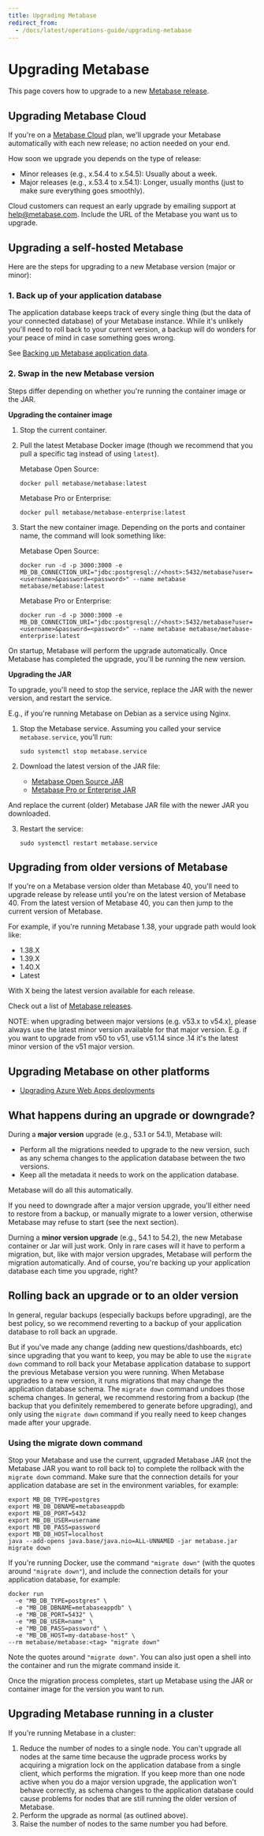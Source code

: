 ```yaml
---
title: Upgrading Metabase
redirect_from:
  - /docs/latest/operations-guide/upgrading-metabase
---
```


# Upgrading Metabase

This page covers how to upgrade to a new [Metabase release](https://github.com/metabase/metabase/releases).

## Upgrading Metabase Cloud

If you're on a [Metabase Cloud](https://www.metabase.com/pricing/) plan, we'll upgrade your Metabase automatically with each new release; no action needed on your end. 

How soon we upgrade you depends on the type of release:

- Minor releases (e.g., x.54.4 to x.54.5): Usually about a week.
- Major releases (e.g., x.53.4 to x.54.1): Longer, usually months (just to make sure everything goes smoothly).

Cloud customers can request an early upgrade by emailing support at help@metabase.com. Include the URL of the Metabase you want us to upgrade.

## Upgrading a self-hosted Metabase

Here are the steps for upgrading to a new Metabase version (major or minor):

### 1. Back up of your application database

The application database keeps track of every single thing (but the data of your connected database) of your Metabase instance. While it's unlikely you'll need to roll back to your current version, a backup will do wonders for your peace of mind in case something goes wrong.

See [Backing up Metabase application data](backing-up-metabase-application-data.md).

### 2. Swap in the new Metabase version

Steps differ depending on whether you're running the container image or the JAR.

**Upgrading the container image**

1. Stop the current container.

2. Pull the latest Metabase Docker image (though we recommend that you pull a specific tag instead of using `latest`).

   Metabase Open Source:

   ```
   docker pull metabase/metabase:latest
   ```

   Metabase Pro or Enterprise:

   ```
   docker pull metabase/metabase-enterprise:latest
   ```

3. Start the new container image. Depending on the ports and container name, the command will look something like:

   Metabase Open Source:

   ```
   docker run -d -p 3000:3000 -e MB_DB_CONNECTION_URI="jdbc:postgresql://<host>:5432/metabase?user=<username>&password=<password>" --name metabase metabase/metabase:latest
   ```

   Metabase Pro or Enterprise:

   ```
   docker run -d -p 3000:3000 -e MB_DB_CONNECTION_URI="jdbc:postgresql://<host>:5432/metabase?user=<username>&password=<password>" --name metabase metabase/metabase-enterprise:latest
   ```

On startup, Metabase will perform the upgrade automatically. Once Metabase has completed the upgrade, you'll be running the new version.

**Upgrading the JAR**

To upgrade, you'll need to stop the service, replace the JAR with the newer version, and restart the service.

E.g., if you're running Metabase on Debian as a service using Nginx.

1. Stop the Metabase service. Assuming you called your service `metabase.service`, you'll run:

   ```
   sudo systemctl stop metabase.service
   ```

2. Download the latest version of the JAR file:

   - [Metabase Open Source JAR](https://www.metabase.com/start/oss/jar)
   - [Metabase Pro or Enterprise JAR](https://downloads.metabase.com/enterprise/latest/metabase.jar)

And replace the current (older) Metabase JAR file with the newer JAR you downloaded.

3. Restart the service:

   ```
   sudo systemctl restart metabase.service
   ```

## Upgrading from older versions of Metabase

If you're on a Metabase version older than Metabase 40, you'll need to upgrade release by release until you're on the latest version of Metabase 40. From the latest version of Metabase 40, you can then jump to the current version of Metabase.

For example, if you're running Metabase 1.38, your upgrade path would look like:

- 1.38.X
- 1.39.X
- 1.40.X
- Latest

With X being the latest version available for each release.

Check out a list of [Metabase releases](https://github.com/metabase/metabase/releases).

NOTE: when upgrading between major versions (e.g. v53.x to v54.x), please always use the latest minor version available for that major version. E.g. if you want to upgrade from v50 to v51, use v51.14 since .14 it's the latest minor version of the v51 major version.

## Upgrading Metabase on other platforms

- [Upgrading Azure Web Apps deployments](running-metabase-on-azure.md#additional-configurations)

## What happens during an upgrade or downgrade?

During a **major version** upgrade (e.g., 53.1 or 54.1), Metabase will:

- Perform all the migrations needed to upgrade to the new version, such as any schema changes to the application database between the two versions.
- Keep all the metadata it needs to work on the application database.

Metabase will do all this automatically. 

If you need to downgrade after a major version upgrade, you'll either need to restore from a backup, or manually migrate to a lower version, otherwise Metabase may refuse to start (see the next section).

Durning a **minor version upgrade** (e.g., 54.1 to 54.2), the new Metabase container or Jar will just work. Only in rare cases will it have to perform a migration, but, like with major version upgrades, Metabase will perform the migration automatically. And of course, you're backing up your application database each time you upgrade, right?

## Rolling back an upgrade or to an older version

In general, regular backups (especially backups before upgrading), are the best policy, so we recommend reverting to a backup of your application database to roll back an upgrade.

But if you've made any change (adding new questions/dashboards, etc) since upgrading that you want to keep, you may be able to use the `migrate down` command to roll back your Metabase application database to support the previous Metabase version you were running. When Metabase upgrades to a new version, it runs migrations that may change the application database schema. The `migrate down` command undoes those schema changes. In general, we recommend restoring from a backup (the backup that you definitely remembered to generate before upgrading), and only using the `migrate down` command if you really need to keep changes made after your upgrade.

### Using the migrate down command

Stop your Metabase and use the current, upgraded Metabase JAR (not the Metabase JAR you want to roll back to) to complete the rollback with the `migrate down` command. Make sure that the connection details for your application database are set in the environment variables, for example:

```
export MB_DB_TYPE=postgres
export MB_DB_DBNAME=metabaseappdb
export MB_DB_PORT=5432
export MB_DB_USER=username
export MB_DB_PASS=password
export MB_DB_HOST=localhost
java --add-opens java.base/java.nio=ALL-UNNAMED -jar metabase.jar migrate down
```

If you're running Docker, use the command `"migrate down"` (with the quotes around `"migrate down"`), and include the connection details for your application database, for example:

```
docker run
  -e "MB_DB_TYPE=postgres" \
  -e "MB_DB_DBNAME=metabaseappdb" \
  -e "MB_DB_PORT=5432" \
  -e "MB_DB_USER=name" \
  -e "MB_DB_PASS=password" \
  -e "MB_DB_HOST=my-database-host" \
--rm metabase/metabase:<tag> "migrate down"
```

Note the quotes around `"migrate down"`. You can also just open a shell into the container and run the migrate command inside it.

Once the migration process completes, start up Metabase using the JAR or container image for the version you want to run.

## Upgrading Metabase running in a cluster

If you're running Metabase in a cluster:

1. Reduce the number of nodes to a single node. You can't upgrade all nodes at the same time because the ugprade process works by acquiring a migration lock on the application database from a single client, which performs the migration. If you keep more than one node active when you do a major version upgrade, the application won't behave correctly, as schema changes to the application database could cause problems for nodes that are still running the older version of Metabase.
2. Perform the upgrade as normal (as outlined above).
3. Raise the number of nodes to the same number you had before.
